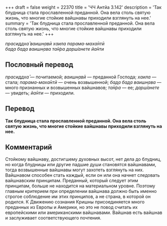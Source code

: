 +++
draft = false
weight = 22370
title = 'ЧЧ Антйа 3.142'
description = 'Так блудница стала прославленной преданной. Она вела столь святую жизнь, что многие стойкие вайшнавы приходили взглянуть на нее.'
summary = 'Так блудница стала прославленной преданной. Она вела столь святую жизнь, что многие стойкие вайшнавы приходили взглянуть на нее.'
+++

_прасиддха̄ ваишн̣авӣ хаила парама-маха̄нтӣ  
бад̣а бад̣а ваишн̣ава та̄н̇ра дарш́анете йа̄нти_

## Пословный перевод

_прасиддха̄_ — почитаемой; _ваишн̣авӣ_ — преданной Господа; _хаила_ — стала; _парама_\-_маха̄нтӣ_ — очень возвышенной; _бад̣а_ _бад̣а_ _ваишн̣ава_ — много признанных и возвышенных вайшнавов; _та̄н̇ра_ — ее; _дарш́анете_ — увидеть; _йа̄нти_ — приходили.

## Перевод

**Так блудница стала прославленной преданной. Она вела столь святую жизнь, что многие стойкие вайшнавы приходили взглянуть на нее.**

## Комментарий

Стойкому вайшнаву, достигшему духовных высот, нет дела до блудниц, но когда блудницы или другие падшие души становятся вайшнавами, тогда возвышенные вайшнавы могут захотеть взглянуть на них. Вайшнавом способен стать каждый, если он или она начнет следовать вайшнавским принципам. Преданный, который следует этим принципам, больше не находится на материальном уровне. Поэтому главным критерием при определении вайшнава должно быть именно строгое соблюдение им этих принципов, а не страна, в которой он родился. К Движению сознания Кришны присоединяется много преданных из Европы и Америки, но это не повод считать их европейскими или американскими вайшнавами. Вайшнав есть вайшнав и заслуживает соответствующего почтения.
